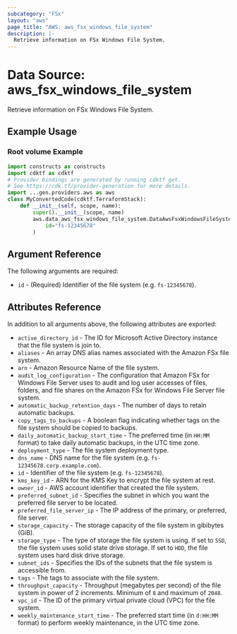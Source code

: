 ```yaml
---
subcategory: "FSx"
layout: "aws"
page_title: "AWS: aws_fsx_windows_file_system"
description: |-
  Retrieve information on FSx Windows File System.
---
```


# Data Source: aws_fsx_windows_file_system

Retrieve information on FSx Windows File System.

## Example Usage

### Root volume Example

```python
import constructs as constructs
import cdktf as cdktf
# Provider bindings are generated by running cdktf get.
# See https://cdk.tf/provider-generation for more details.
import ...gen.providers.aws as aws
class MyConvertedCode(cdktf.TerraformStack):
    def __init__(self, scope, name):
        super().__init__(scope, name)
        aws.data_aws_fsx_windows_file_system.DataAwsFsxWindowsFileSystem(self, "example",
            id="fs-12345678"
        )
```

## Argument Reference

The following arguments are required:

* `id` - (Required) Identifier of the file system (e.g. `fs-12345678`).

## Attributes Reference

In addition to all arguments above, the following attributes are exported:

* `active_directory_id` - The ID for Microsoft Active Directory instance that the file system is join to.
* `aliases` - An array DNS alias names associated with the Amazon FSx file system.
* `arn` - Amazon Resource Name of the file system.
* `audit_log_configuration` - The configuration that Amazon FSx for Windows File Server uses to audit and log user accesses of files, folders, and file shares on the Amazon FSx for Windows File Server file system.
* `automatic_backup_retention_days` - The number of days to retain automatic backups.
* `copy_tags_to_backups` - A boolean flag indicating whether tags on the file system should be copied to backups.
* `daily_automatic_backup_start_time` - The preferred time (in `HH:MM` format) to take daily automatic backups, in the UTC time zone.
* `deployment_type` - The file system deployment type.
* `dns_name` - DNS name for the file system (e.g. `fs-12345678.corp.example.com`).
* `id` - Identifier of the file system (e.g. `fs-12345678`).
* `kms_key_id` - ARN for the KMS Key to encrypt the file system at rest.
* `owner_id` - AWS account identifier that created the file system.
* `preferred_subnet_id` - Specifies the subnet in which you want the preferred file server to be located.
* `preferred_file_server_ip` - The IP address of the primary, or preferred, file server.
* `storage_capacity` - The storage capacity of the file system in gibibytes (GiB).
* `storage_type` - The type of storage the file system is using. If set to `SSD`, the file system uses solid state drive storage. If set to `HDD`, the file system uses hard disk drive storage.
* `subnet_ids` - Specifies the IDs of the subnets that the file system is accessible from.
* `tags` - The tags to associate with the file system.
* `throughput_capacity` - Throughput (megabytes per second) of the file system in power of 2 increments. Minimum of `8` and maximum of `2048`.
* `vpc_id` - The ID of the primary virtual private cloud (VPC) for the file system.
* `weekly_maintenance_start_time` - The preferred start time (in `d:HH:MM` format) to perform weekly maintenance, in the UTC time zone.

<!-- cache-key: cdktf-0.17.0-pre.15 input-c70b126e5d628344df0a174817c9f9d07da2e4c9ab215d9a9f6505a6ffa636da -->